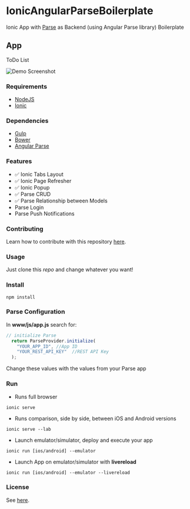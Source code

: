 # IonicAngularParseBoilerplate
Ionic App with [Parse](https://parse.com/) as Backend (using Angular Parse library) Boilerplate

## App
ToDo List

![Demo Screenshot](./doc/app.gif)

### Requirements
- [NodeJS](https://nodejs.org/)
- [Ionic](http://ionicframework.com/)

### Dependencies
- [Gulp](http://gulpjs.com/)
- [Bower](http://bower.io/)
- [Angular Parse](https://github.com/jimrhoskins/angular-parse)

### Features
- :white_check_mark: Ionic Tabs Layout 
- :white_check_mark: Ionic Page Refresher
- :white_check_mark: Ionic Popup
- :white_check_mark: Parse CRUD
- :white_check_mark: Parse Relationship between Models
- Parse Login
- Parse Push Notifications

### Contributing
Learn how to contribute with this repository [here](CONTRIBUTING.md).

### Usage

Just clone this *repo* and change whatever you want!

### Install
`npm install`

### Parse Configuration
In **www/js/app.js** search for:
```javascript
// initialize Parse
  return ParseProvider.initialize(
    "YOUR_APP_ID", //App ID
    "YOUR_REST_API_KEY"  //REST API Key
  );
```
Change these values with the values from your Parse app

### Run
- Runs full browser

`ionic serve`

- Runs comparison, side by side, between iOS and Android versions

`ionic serve --lab`

- Launch emulator/simulator, deploy and execute your app

`ionic run [ios/android] --emulator`

- Launch App on emulator/simulator with **livereload**

`ionic run [ios/android] --emulator --livereload`

### License
See [here](https://github.com/giorgiofellipe/IonicAngularParseBoilerplate/blob/master/LICENSE).
